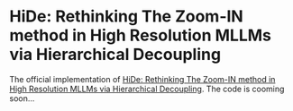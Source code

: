 # HiDe: Rethinking The Zoom-IN method in High Resolution MLLMs via Hierarchical Decoupling
The official implementation of [HiDe: Rethinking The Zoom-IN method in High Resolution MLLMs via Hierarchical Decoupling](https://arxiv.org/abs/2510.00054).
The code is cooming soon...
